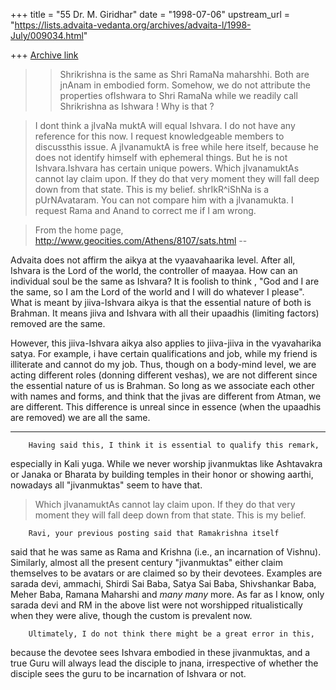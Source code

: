 +++
title = "55 Dr. M. Giridhar"
date = "1998-07-06"
upstream_url = "https://lists.advaita-vedanta.org/archives/advaita-l/1998-July/009034.html"

+++
[Archive link](https://lists.advaita-vedanta.org/archives/advaita-l/1998-July/009034.html)

>> Shrikrishna is the same as Shri RamaNa maharshhi. Both are jnAnam in
>> embodied form. Somehow, we do not attribute the properties ofIshwara
>> to Shri RamaNa while we readily call Shrikrishna as Ishwara ! Why is
>> that ?

>I dont think a jIvaNa muktA will equal Ishvara. I do not have any
>reference for this now. I request knowledgeable members to discussthis
>issue. A jIvanamuktA is free while here itself, because he does not
>identify himself with ephemeral things. But he is not Ishvara.Ishvara has
>certain unique powers. Which jIvanamuktAs cannot lay claim upon. If they
>do that very moment they will fall deep down from that state. This is my
>belief. shrIkR^iShNa is a pUrNAvataram. You can not compare him with
>a jIvanamukta. I request Rama and Anand to correct me if I am wrong.

>From the home page,
http://www.geocities.com/Athens/8107/sats.html
--

Advaita does not affirm the aikya at the vyaavahaarika level. After all,
Ishvara is the Lord of the world, the controller of maayaa. How can an
individual soul be the same as Ishvara? It is foolish to think , "God and
I are the same, so I am the Lord of the world and I will do whatever I
please". What is meant by jiiva-Ishvara aikya is that the essential nature
of both is Brahman. It means jiiva and Ishvara with all their upaadhis
(limiting factors) removed are the same.

However, this jiiva-Ishvara aikya also applies to jiiva-jiiva in the
vyavaharika satya. For example, i have certain qualifications and job,
while my friend is illiterate and cannot do my job. Thus, though on a
body-mind level, we are acting different roles (donning different veshas),
we are not different since the essential nature of us is Brahman. So long
as we associate each other with names and forms, and think that the jivas
are different from Atman, we are different. This difference is unreal
since in essence (when the upaadhis are removed) we are all the same.

---

        Having said this, I think it is essential to qualify this remark,
especially in Kali yuga. While we never worship jivanmuktas like
Ashtavakra or Janaka or Bharata by building temples in their honor or
showing aarthi, nowadays all "jivanmuktas" seem to have that.

>Which jIvanamuktAs cannot lay claim upon. If they
>do that very moment they will fall deep down from that state. This is my
>belief.

        Ravi, your previous posting said that Ramakrishna itself
said that he was same as Rama and Krishna (i.e., an incarnation of
Vishnu). Similarly, almost all the present century "jivanmuktas" either
claim themselves to be avatars or are claimed so by their devotees.
Examples are sarada devi, ammachi, Shirdi Sai Baba, Satya Sai Baba,
Shivshankar Baba, Meher Baba, Ramana Maharshi and _many many_ more. As far
as I know, only sarada devi and RM in the above list were not worshipped
ritualistically when they were alive, though the custom is prevalent now.

        Ultimately, I do not think there might be a great error in this,
because the devotee sees Ishvara embodied in these jivanmuktas, and a true
Guru will always lead the disciple to jnana, irrespective of whether the
disciple sees the guru to be incarnation of Ishvara or not.

